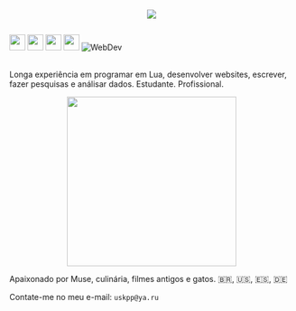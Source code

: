<h1><p align="center"><img src="https://readme-typing-svg.demolab.com/?font=Fira+Code&weight=700&size=28&pause=100000&color=3807F7&center=true&vCenter=true&width=650&height=34&lines=Mieusk"/></p></h1>

<a href="http://lua.org"><img src="https://img.shields.io/badge/lua-%232C2D72.svg?style=for-the-badge&logo=lua&logoColor=white" height="28"/></a>
<a href="https://github.com/fengari-lua/fengari-web"><img src="https://img.shields.io/badge/Fengari-5C4EE5?style=for-the-badge&logo=lua&logoColor=white" height="28"/></a>
<a href="https://luvit.io/"><img src="https://img.shields.io/badge/Luvit-262626?style=for-the-badge&logo=lua&logoColor=white" height="28"/></a>
<a href="https://github.com/luvitrocks/utopia"><img src="https://img.shields.io/badge/Utopia-00897B?style=for-the-badge&logo=lua&logoColor=white" height="28"/></a>
![WebDev](https://img.shields.io/badge/WebDev-F16529?style=for-the-badge&logo=html5&logoColor=white)

<br>
Longa experiência em programar em Lua, desenvolver websites, escrever, fazer pesquisas e análisar dados. Estudante. Profissional.
<br>
<p align="center"><img src="https://github-readme-stats.vercel.app/api/top-langs/?username=mieusk&layout=compact&theme=apprentice&hide_border=true&bg_color=1e2124&card_width=384&line_height=40" width="300"/></p>

Apaixonado por Muse, culinária, filmes antigos e gatos. 🇧🇷, 🇺🇸, 🇪🇸, 🇩🇪

Contate-me no meu e-mail: `uskpp@ya.ru`
